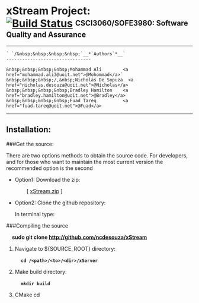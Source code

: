 xStream Project: <br> [![Build Status](https://magnum.travis-ci.com/ncdesouza/xstream.svg?token=WZRVmSR43sduJMwFxmyr)][mid]  <sup><sub>CSCI3060/SOFE3980: Software Quality and Assurance</sub></sup>
===============
---
```
` `/&nbsp;&nbsp;&nbsp;&nbsp;`__*`Authors`*__`   
--------------------------------

&nbsp;&nbsp;&nbsp;&nbsp;Mohammad Ali        <a href="mohammad.ali3@uoit.net">@Mohommad</a>`        
&nbsp;&nbsp;&nbsp;/,&nbsp;Nicholas De Sopuza  <a href="nicholas.desouza@uoit.net">@Nicholas</a>    
&nbsp;&nbsp;&nbsp;&nbsp;Bradley Hamilton    <a href="bradley.hamilton@uoit.net">@Bradley</a>    
&nbsp;&nbsp;&nbsp;&nbsp;Fuad Tareq          <a href="fuad.tareq@uoit.net">@Fuad</a>    
```
---

Installation:
-------------
###Get the source:

There are two options methods to obtain the source code. For developers, and for those who want to maintain the most current version the recommended  option is the second  

*   Option1: Download the zip:

    &nbsp;&nbsp;&nbsp;&nbsp;&nbsp;&nbsp;&nbsp;&nbsp;\[ [xStream.zip][id2] \] 
 
*   Option2: Clone the github repository:

    In terminal type:


[id1]: <https://magnum.travis-ci.com/ncdesouza/xstream.svg?token=WZRVmSR43sduJMwFxmyr>
[id2]: <https://github.com/100481185/CSCI3060-SOFE3980-Project/archive/master.zip>     
[mid]: (https://magnum.travis-ci.com/ncdesouza/xstream)
    
###Compiling the source

   &nbsp;&nbsp;&nbsp;&nbsp;__sudo git clone http://github.com/ncdesouza/xStream__


1. Navigate to ${SOURCE_ROOT} directory:

    &nbsp;&nbsp;&nbsp;&nbsp;__`cd /<path>/<to>/<dir>/xServer`__

2. Make build directory:

    &nbsp;&nbsp;&nbsp;&nbsp;__`mkdir build`__
    
3. CMake
    cd  


